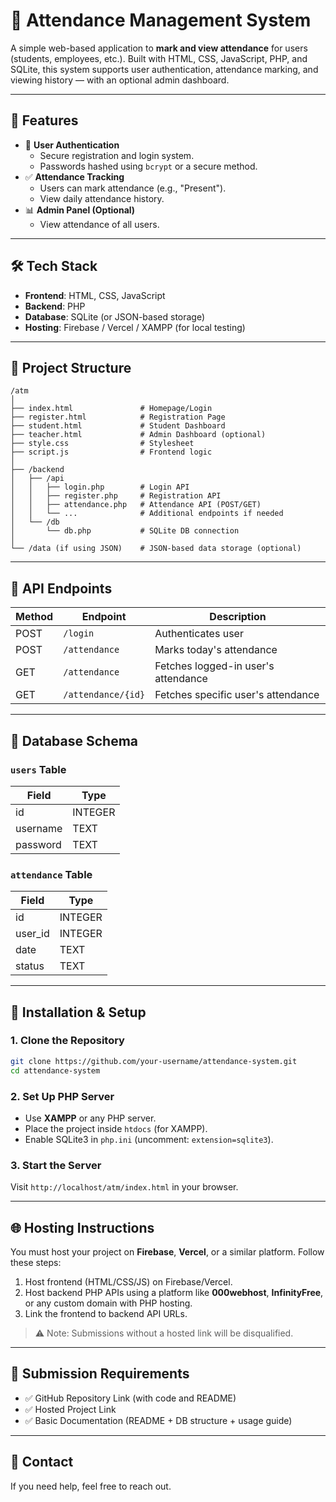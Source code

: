 
# 📅 Attendance Management System

A simple web-based application to **mark and view attendance** for users (students, employees, etc.). Built with HTML, CSS, JavaScript, PHP, and SQLite, this system supports user authentication, attendance marking, and viewing history — with an optional admin dashboard.

---

## 🚀 Features

- 🔐 **User Authentication**
  - Secure registration and login system.
  - Passwords hashed using `bcrypt` or a secure method.
- ✅ **Attendance Tracking**
  - Users can mark attendance (e.g., "Present").
  - View daily attendance history.
- 📊 **Admin Panel (Optional)**
  - View attendance of all users.
---

## 🛠️ Tech Stack

- **Frontend**: HTML, CSS, JavaScript
- **Backend**: PHP
- **Database**: SQLite (or JSON-based storage)
- **Hosting**: Firebase / Vercel / XAMPP (for local testing)

---

## 📂 Project Structure

```plaintext
/atm
│
├── index.html               # Homepage/Login
├── register.html            # Registration Page
├── student.html             # Student Dashboard
├── teacher.html             # Admin Dashboard (optional)
├── style.css                # Stylesheet
├── script.js                # Frontend logic
│
├── /backend
│   ├── /api
│   │   ├── login.php        # Login API
│   │   ├── register.php     # Registration API
│   │   ├── attendance.php   # Attendance API (POST/GET)
│   │   └── ...              # Additional endpoints if needed
│   └── /db
│       └── db.php           # SQLite DB connection
│
└── /data (if using JSON)    # JSON-based data storage (optional)
```

---

## 📌 API Endpoints

| Method | Endpoint             | Description                          |
|--------|----------------------|--------------------------------------|
| POST   | `/login`             | Authenticates user                   |
| POST   | `/attendance`        | Marks today's attendance             |
| GET    | `/attendance`        | Fetches logged-in user's attendance  |
| GET    | `/attendance/{id}`   | Fetches specific user's attendance   |

---

## 🧱 Database Schema

### `users` Table
| Field      | Type     |
|------------|----------|
| id         | INTEGER  |
| username   | TEXT     |
| password   | TEXT     |

### `attendance` Table
| Field      | Type     |
|------------|----------|
| id         | INTEGER  |
| user_id    | INTEGER  |
| date       | TEXT     |
| status     | TEXT     |

---

## 🔧 Installation & Setup

### 1. Clone the Repository
```bash
git clone https://github.com/your-username/attendance-system.git
cd attendance-system
```

### 2. Set Up PHP Server
- Use **XAMPP** or any PHP server.
- Place the project inside `htdocs` (for XAMPP).
- Enable SQLite3 in `php.ini` (uncomment: `extension=sqlite3`).

### 3. Start the Server
Visit `http://localhost/atm/index.html` in your browser.

---

## 🌐 Hosting Instructions

You must host your project on **Firebase**, **Vercel**, or a similar platform. Follow these steps:

1. Host frontend (HTML/CSS/JS) on Firebase/Vercel.
2. Host backend PHP APIs using a platform like **000webhost**, **InfinityFree**, or any custom domain with PHP hosting.
3. Link the frontend to backend API URLs.

> ⚠️ Note: Submissions without a hosted link will be disqualified.

---

## 📄 Submission Requirements

- ✅ GitHub Repository Link (with code and README)
- ✅ Hosted Project Link
- ✅ Basic Documentation (README + DB structure + usage guide)

---

## 📧 Contact

If you need help, feel free to reach out.
